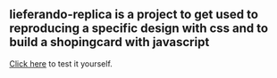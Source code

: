## lieferando-replica is a project to get used to reproducing a specific design with css and to build a shopingcard with javascript

[Click here](https://danielrolfs.github.io/lieferando-replica/) to test it yourself.
